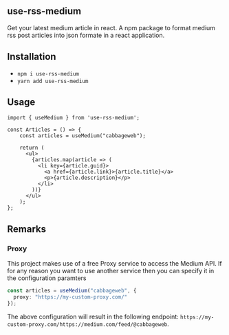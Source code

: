 ## use-rss-medium
Get your latest medium article in react. A npm package to format medium rss post articles into json formate in a react application.

## Installation
- `npm i use-rss-medium`
- `yarn add use-rss-medium`

## Usage
```tsx
import { useMedium } from 'use-rss-medium';

const Articles = () => {
    const articles = useMedium("cabbageweb");

    return (
      <ul>
        {articles.map(article => (
          <li key={article.guid}>
            <a href={article.link}>{article.title}</a>
            <p>{article.description}</p>
          </li>
        ))}
      </ul>
    );
};
```

## Remarks
### Proxy
This project makes use of a free Proxy service to access the Medium API. If for any reason you want to use another service then you can specify it in the configuration paramters
```ts
const articles = useMedium("cabbageweb", {
  proxy: "https://my-custom-proxy.com/"
});
```
The above configuration will result in the following endpoint: `https://my-custom-proxy.com/https://medium.com/feed/@cabbageweb`.